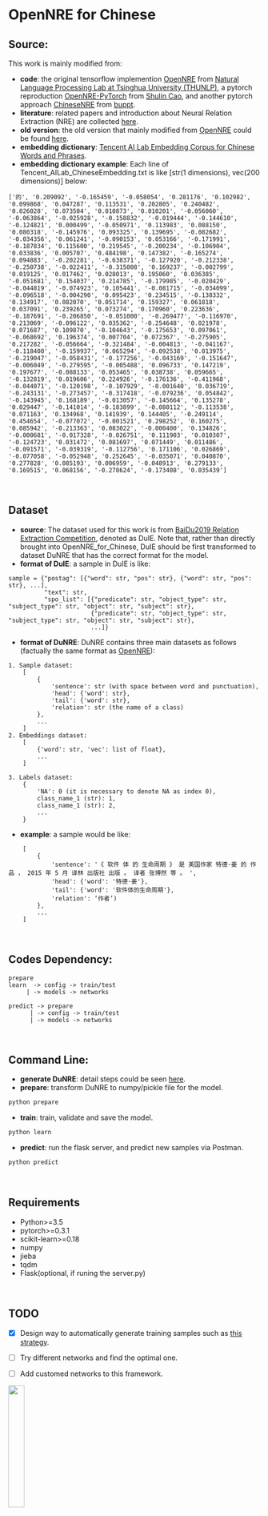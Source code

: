 # OpenNRE for Chinese

## Source:
This work is mainly modified from:
  * **code**: the original tensorflow implemention [OpenNRE](https://github.com/thunlp/OpenNRE) from [Natural Language Processing Lab at Tsinghua University (THUNLP)](https://github.com/thunlp), a pytorch reproduction [OpenNRE-PyTorch](https://github.com/ShulinCao/OpenNRE-PyTorch) from [Shulin Cao](https://github.com/ShulinCao), and another pytorch approach [ChineseNRE](https://github.com/buppt/ChineseNRE) from [buppt](https://github.com/buppt). <br>
  * **literature**: related papers and introduction about Neural Relation Extraction (NRE) are collected [here](https://github.com/Schlampig/Knowledge_Graph_Wander). <br>
  * **old version**: the old version that mainly modified from [OpenNRE](https://github.com/thunlp/OpenNRE) could be found [here](https://github.com/Schlampig/i_learn_deep/tree/master/OpenNRE_thunlp). <br>
  * **embedding dictionary**: [Tencent AI Lab Embedding Corpus for Chinese Words and Phrases](https://ai.tencent.com/ailab/nlp/zh/embedding.html). <br>
  * **embedding dictionary example**: Each line of Tencent_AILab_ChineseEmbedding.txt is like \[str(1 dimensions), vec(200 dimensions)\] below:
  ```
  ['的', '0.209092', '-0.165459', '-0.058054', '0.281176', '0.102982', '0.099868', '0.047287', '0.113531', '0.202805', '0.240482', '0.026028', '0.073504', '0.010873', '0.010201', '-0.056060', '-0.063864', '-0.025928', '-0.158832', '-0.019444', '-0.144610', '-0.124821', '0.000499', '-0.050971', '0.113983', '0.088150', '0.080318', '-0.145976', '0.093325', '0.139695', '-0.082682', '-0.034356', '0.061241', '-0.090153', '0.053166', '-0.171991', '-0.187834', '0.115600', '0.219545', '-0.200234', '-0.106904', '0.033836', '0.005707', '0.484198', '0.147382', '-0.165274', '0.094883', '-0.202281', '-0.638371', '-0.127920', '-0.212338', '-0.250738', '-0.022411', '-0.315008', '0.169237', '-0.002799', '0.019125', '0.017462', '0.028013', '0.195060', '0.036385', '-0.051681', '0.154037', '0.214785', '-0.179985', '-0.020429', '-0.044819', '-0.074923', '0.105441', '-0.081715', '-0.034099', '-0.096518', '-0.004290', '0.095423', '0.234515', '-0.138332', '0.134917', '0.082070', '0.051714', '0.159327', '0.061818', '0.037091', '0.239265', '0.073274', '0.170960', '0.223636', '-0.187691', '-0.206850', '-0.051000', '-0.269477', '-0.116970', '0.213069', '-0.096122', '0.035362', '-0.254648', '0.021978', '0.071687', '0.109870', '-0.104643', '-0.175653', '0.097061', '-0.068692', '0.196374', '0.007704', '0.072367', '-0.275905', '0.217282', '-0.056664', '-0.321484', '-0.004813', '-0.041167', '-0.118400', '-0.159937', '0.065294', '-0.092538', '0.013975', '-0.219047', '-0.058431', '-0.177256', '-0.043169', '-0.151647', '-0.006049', '-0.279595', '-0.005488', '0.096733', '0.147219', '0.197677', '-0.088133', '0.053465', '0.038738', '0.059665', '-0.132819', '0.019606', '0.224926', '-0.176136', '-0.411968', '-0.044071', '-0.120198', '-0.107929', '-0.001640', '0.036719', '-0.243131', '-0.273457', '-0.317418', '-0.079236', '0.054842', '-0.143945', '0.168189', '-0.013057', '-0.145664', '0.135278', '0.029447', '-0.141014', '-0.183899', '-0.080112', '-0.113538', '0.071163', '0.134968', '0.141939', '0.144405', '-0.249114', '0.454654', '-0.077072', '-0.001521', '0.298252', '0.160275', '0.085942', '-0.213363', '0.083022', '-0.000400', '0.134826', '-0.000681', '-0.017328', '-0.026751', '0.111903', '0.010307', '-0.124723', '0.031472', '0.081697', '0.071449', '0.011486', '-0.091571', '-0.039319', '-0.112756', '0.171106', '0.026869', '-0.077058', '-0.052948', '0.252645', '-0.035071', '0.040870', '0.277828', '0.085193', '0.006959', '-0.048913', '0.279133', '0.169515', '0.068156', '-0.278624', '-0.173408', '0.035439']
 ```
 
<br>

## Dataset
* **source**: The dataset used for this work is from [BaiDu2019 Relation Extraction Competition](http://lic2019.ccf.org.cn/kg), denoted as DuIE. Note that, rather than directly brought into OpenNRE_for_Chinese, DuIE should be first transformed to dataset DuNRE that has the correct format for the model. <br>
* **format of DuIE**: a sample in DuIE is like: <br>
```
sample = {"postag": [{"word": str, "pos": str}, {"word": str, "pos": str}, ...], 
          "text": str,
          "spo_list": [{"predicate": str, "object_type": str, "subject_type": str, "object": str, "subject": str}, 
                       {"predicate": str, "object_type": str, "subject_type": str, "object": str, "subject": str}, 
                       ...]}
```
* **format of DuNRE**: DuNRE contains three main datasets as follows (factually the same format as [OpenNRE](https://github.com/thunlp/OpenNRE)):
```
1. Sample dataset:
    [
        {
            'sentence': str (with space between word and punctuation),
            'head': {'word': str},
            'tail': {'word': str},
            'relation': str (the name of a class)
        },
        ...
    ]
2. Embeddings dataset:
    [
        {'word': str, 'vec': list of float},
        ...
    ]
            
3. Labels dataset:
    {
        'NA': 0 (it is necessary to denote NA as index 0),
        class_name_1 (str): 1,
        class_name_1 (str): 2,
        ...
    }
```
* **example**: a sample would be like:
```
    [
        {
            'sentence': '《 软件 体 的 生命周期 》 是 美国作家 特德·姜 的 作品 ， 2015 年 5 月 译林 出版社 出版 。 译者 张博然 等 。 ',
            'head': {'word': '特德·姜'},
            'tail': {'word': '软件体的生命周期'},
            'relation': ‘作者’)
        },
        ...
    ]
```

<br>

## Codes Dependency:
```
prepare 
learn  -> config -> train/test
     | -> models -> networks

predict -> prepare
      | -> config -> train/test
      | -> models -> networks        
```

<br>

## Command Line:
* **generate DuNRE**: detail steps could be seen [here](https://github.com/Schlampig/OpenNRE_for_Chinese/tree/master/prepare_data).
* **prepare**: transform DuNRE to numpy/pickle file for the model.
```bash
python prepare
```
* **train**: train, validate and save the model.
```bash
python learn
```
* **predict**: run the flask server, and predict new samples via Postman.
```bash
python predict
```

<br>

## Requirements
  * Python>=3.5
  * pytorch>=0.3.1
  * scikit-learn>=0.18
  * numpy
  * jieba
  * tqdm
  * Flask(optional, if runing the server.py)
<br>

## TODO
- [x] Design way to automatically generate training samples such as [this strategy](https://github.com/Schlampig/QANet_for_Chinese/tree/master/build_datasets).
- [ ] Try different networks and find the optimal one.
- [ ] Add customed networks to this framework.


<img src="https://github.com/Schlampig/Knowledge_Graph_Wander/blob/master/content/daily_ai_paper_view.png" height=25% width=25% />
